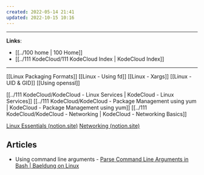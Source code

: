 ```yaml
---
created: 2022-05-14 21:41
updated: 2022-10-15 10:16
---
```

---
**Links**: 
- [[../100 home | 100 Home]]
- [[../111 KodeCloud/111 KodeCloud Index | KodeCloud Index]]

---
[[Linux Packaging Formats]]
[[Linux - Using fd]]
[[Linux - Xargs]]
[[Linux - UID & GID]]
[[Using openssl]]

[[../111 KodeCloud/KodeCloud - Linux Services | KodeCloud - Linux Services]]
[[../111 KodeCloud/KodeCloud - Package Management using yum | KodeCloud - Package Management using yum]]
[[../111 KodeCloud/KodeCloud - Networking | KodeCloud - Networking Basics]]

[Linux Essentials (notion.site)](https://sarthaknarayan.notion.site/Linux-Essentials-9cc9dc1d928a474fb6458b019a0d576e)
[Networking (notion.site)](https://sarthaknarayan.notion.site/Networking-f2f75f5807624e99b08e0d4c821559b6)

## Articles
- Using command line arguments - [Parse Command Line Arguments in Bash | Baeldung on Linux](https://www.baeldung.com/linux/bash-parse-command-line-arguments)